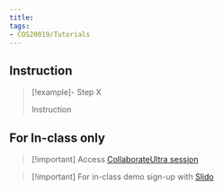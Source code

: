 ```yaml
---
title: 
tags: 
- COS20019/Tutorials
---
```


## Instruction

>[!example]- Step X
>
>Instruction

## For In-class only

>[!important] Access [CollaborateUltra session](https://au.bbcollab.com/guest/a9aa68f8819944b0b5bcb9ad39e25e71)

>[!important] For in-class demo sign-up with [Slido](https://app.sli.do/event/8S3mAHQWfxa7tf5QWNb6vY)

